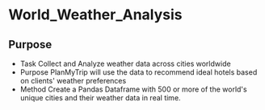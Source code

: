# World_Weather_Analysis

## Purpose
- Task
  Collect and Analyze weather data across cities worldwide
- Purpose
  PlanMyTrip will use the data to recommend ideal hotels based on clients' weather preferences
- Method
  Create a Pandas Dataframe with 500 or more of the world's unique cities and their weather data in real time.
